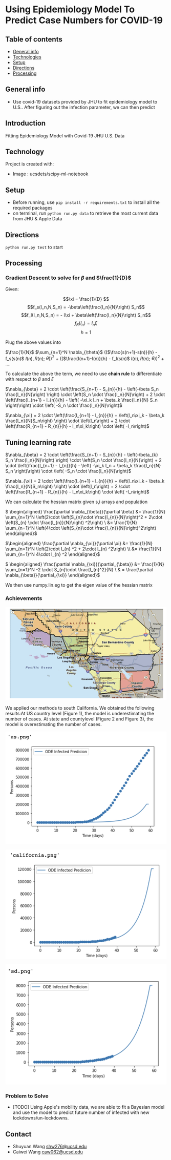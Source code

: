 
# Using Epidemiology Model To Predict Case Numbers for COVID-19

## Table of contents
* [General info](#general-info)
* [Technologies](#technologies)
* [Setup](#setup)
* [Directions](#directions)
* [Processing](#in_processing)

## General info
- Use covid-19 datasets provided by JHU to fit epidemiology model to U.S.. After figuring out the infection parameter, we can then predict 

## Introduction
Fitting Epidemiology Model with Covid-19 JHU U.S. Data

## Technology
Project is created with:
- Image : ucsdets/scipy-ml-notebook	

## Setup
- Before running, use `pip install -r requirements.txt` to install all the required packages
- on terminal, run `python run.py data` to retrieve the most current data from JHU & Apple Data

## Directions
`python run.py test` to start

## Processing
### Gradient Descent to solve for $\beta$ and $\frac{1}{D}$ 

Given: 

$$\xi = \frac{1}{D} $$
  $$f_s(I_n,N,S_n) = -\beta\left(\frac{I_n}{N}\right) S_n$$
  $$f_I(I_n,N,S_n) = - I\xi + \beta\left(\frac{I_n}{N}\right) S_n$$
  $$f_R(I_n) = I_n\xi$$
  $$h=1$$



Plug the above values into

$\frac{1}{N}$ $\sum_{n=1}^N \nabla_{\theta}$ (($\frac{s(n+1)-s(n)}{h} - f_s(s(n)$ $I(n), R(n)$; $\theta ))^2$ + (($\frac{I(n+1)-I(n)}{h} - f_I(s(n)$ $I(n), R(n)$; $\theta ))^2$ + ....

To calculate the above the term, we need to use __chain rule__ to differentiate with respect to $\beta$ and $\xi$

$\nabla_{\beta} = 2 \cdot \left(\frac{S_{n+1} - S_{n}}{h} - \left(-\beta S_n  \frac{I_n}{N}\right) \right) \cdot \left(S_n \cdot \frac{I_n}{N}\right) + 2 \cdot \left(\frac{I_{n+1} - I_{n}}{h}  - \left( -\xi_k I_n + \beta_k \frac{I_n}{N} S_n \right)\right) \cdot \left( -S_n \cdot \frac{I_n}{N}\right)$

$\nabla_{\xi} = 2 \cdot \left(\frac{I_{n+1} - I_{n}}{h}  + \left(I_n\xi_k - \beta_k \frac{I_n}{N}S_n\right) \right) \cdot \left(I_n\right) + 2 \cdot \left(\frac{R_{n+1} - R_{n}}{h} - I_n\xi_k\right) \cdot \left( -I_n\right)$



## Tuning learning rate
 $\nabla_{\beta} = 2 \cdot \left(\frac{S_{n+1} - S_{n}}{h} - \left(-\beta_{k} S_n  \frac{I_n}{N}\right) \right) \cdot \left(S_n \cdot \frac{I_n}{N}\right) + 2 \cdot \left(\frac{I_{n+1} - I_{n}}{h}  - \left( -\xi_k I_n + \beta_k \frac{I_n}{N} S_n \right)\right) \cdot \left( -S_n \cdot \frac{I_n}{N}\right)$

$\nabla_{\xi} = 2 \cdot \left(\frac{I_{n+1} - I_{n}}{h}  + \left(I_n\xi_k - \beta_k \frac{I_n}{N}S_n\right) \right) \cdot \left(I_n\right) + 2 \cdot \left(\frac{R_{n+1} - R_{n}}{h} - I_n\xi_k\right) \cdot \left( -I_n\right)$


We can calculate the hessian matrix given s,i arrays and population 

 $
 \begin{aligned}
 \frac{\partial \nabla_{\beta}}{\partial \beta} &= \frac{1}{N} \sum_{n=1}^N \left(2\cdot \left(S_{n}\cdot \frac{I_{n}}{N}\right)^2 + 2\cdot \left(S_{n} \cdot \frac{I_{n}}{N}\right) ^2\right) \\
 &= \frac{1}{N} \sum_{n=1}^N \left(4\cdot \left(S_{n}\cdot \frac{I_{n}}{N}\right)^2\right) 
  \end{aligned}$
 
  $\begin{aligned}
  \frac{\partial \nabla_{\xi}}{\partial \xi} &= \frac{1}{N} \sum_{n=1}^N \left(2\cdot I_{n} ^2 + 2\cdot I_{n} ^2\right) \\
  &= \frac{1}{N} \sum_{n=1}^N  4\cdot I_{n} ^2
  \end{aligned}$
  
   $
 \begin{aligned}
 \frac{\partial \nabla_{\xi}}{\partial_{\beta}} &=  \frac{1}{N} \sum_{n=1}^N -2 \cdot S_{n}\cdot \frac{I_{n}^2}{N} \\
 & = \frac{\partial \nabla_{\beta}}{\partial_{\xi}}
  \end{aligned}$
  
  

  
We then use numpy.lin.eg to get the eigen value of the hessian matrix

### Achievements
<p align="center"><img src="sources/south_cal.png" ></p>

We applied our methods to south California.  We obtained the following results:At US country level (Figure 1), the model is underestimating the number of cases.  At state and countylevel (Figure 2 and Figure 3), the model is overestimating the number of cases.
<p align="center"><img src="sources/us.png" ></p>
<p align="center"><img src="sources/cal.png" ></p>
<p align="center"><img src="sources/sd.png" ></p>

### Problem to Solve

- [TODO] Using Apple's mobility data, we are able to fit a Bayesian model and use the model to predict future number of infected with new lockdowns/un-lockdowns. 

## Contact
- Shuyuan Wang shw276@ucsd.edu
- Caiwei Wang caw062@ucsd.edu
